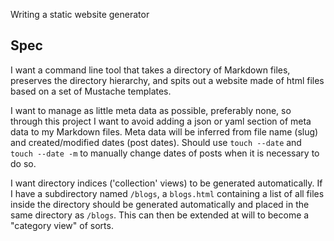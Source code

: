 Writing a static website generator

## Spec

I want a command line tool that takes a directory of Markdown files, preserves the directory hierarchy, and spits out a website made of html files based on a set of Mustache templates. 

I want to manage as little meta data as possible, preferably none, so through this project I want to avoid adding a json or yaml section of meta data to my Markdown files. Meta data will be inferred from file name (slug) and created/modified dates (post dates). Should use `touch --date` and `touch --date -m` to manually change dates of posts when it is necessary to do so. 

I want directory indices ('collection' views) to be generated automatically. If I have a subdirectory named `/blogs`, a `blogs.html` containing a list of all files inside the directory should be generated automatically and placed in the same directory as `/blogs`.  This can then be extended at will to become a "category view" of sorts. 
